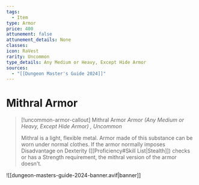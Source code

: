 ```yaml
---
tags:
  - Item
type: Armor
price: 400
attunement: false
attunement_details: None
classes: 
icon: RaVest
rarity: Uncommon
type_details: Any Medium or Heavy, Except Hide Armor
sources:
  - "[[Dungeon Master's Guide 2024]]"
---
```

# Mithral Armor
>[!uncommon-armor-callout] Mithral Armor
>_Armor (Any Medium or Heavy, Except Hide Armor) , Uncommon_
>
>Mithral is a light, flexible metal. Armor made of this substance can be worn under normal clothes. If the armor normally imposes Disadvantage on Dexterity ([[Proficiency#Skill List\|Stealth]]) checks or has a Strength requirement, the mithral version of the armor doesn't.
>


![[dungeon-masters-guide-2024-banner.avif|banner]]